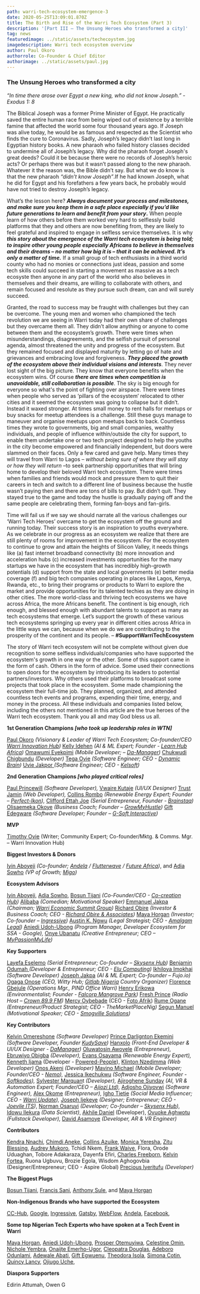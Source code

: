```yaml
---
path: warri-tech-ecosystem-emergence-3
date: 2020-05-25T13:09:01.870Z
title: The Birth and Rise of the Warri Tech Ecosystem (Part 3)
description: '[Part III – The Unsung Heroes who transformed a city]'
tag: news
featuredimage: ../static/assets/techecoystem.jpg
imagedescription: Warri tech ecosystem overview
author: Paul Okoro
authorrole: Co-Founder & Chief Editor
authorimage: ../static/assets/paul.jpg
---
```

<!--StartFragment-->

### The Unsung Heroes who transformed a city

*“In time there arose over Egypt a new king, who did not know Joseph.” - Exodus 1: 8*

The Biblical Joseph was a former Prime Minister of Egypt. He practically saved the entire human race from being wiped out of existence by a terrible famine that affected the world some four thousand years ago. If Joseph was alive today, he would be as famous and respected as the Scientist who finds the cure to Coronavirus. Sadly, Joseph’s legacy didn’t last long in Egyptian history books. A new pharaoh who failed history classes decided to undermine all of Joseph’s legacy. Why did the pharaoh forget Joseph's great deeds? Could it be because there were no records of Joseph’s heroic acts? Or perhaps there was but it wasn’t passed along to the new pharaoh. Whatever it the reason was, the Bible didn’t say. But what we do know is that the new pharaoh *“didn’t know Joseph”*.If he had known Joseph, what he did for Egypt and his forefathers a few years back, he probably would have not tried to destroy Joseph’s legacy.

What’s the lesson here? ***Always document your process and milestones, and make sure you keep them in a safe place especially if you’d like future generations to learn and benefit from your story*.** When people learn of how others before them worked very hard to selflessly build platforms that they and others are now benefiting from, they are likely to feel grateful and inspired to engage in selfless service themselves. It is why ***this story about the emergence of the Warri tech ecosystem is being told; to inspire other young people especially Africans to believe in themselves and their dreams – no matter how big it is – that it can be achieved. It’s only a matter of time.*** If a small group of tech enthusiasts in a third world county who had no monies or connections just ideas, passion and some tech skills could succeed in starting a movement as massive as a tech ecosyste then anyone in any part of the world who also believes in themselves and their dreams, are willing to collaborate with others, and remain focused and resolute as they pursue such dream,  can and will surely succeed.

Granted, the road to success may be fraught with challenges but they can be overcome. The young men and women who championed the tech revolution we are seeing in Warri today had their own share of challenges but they overcame them all. They didn’t allow anything or anyone to come between them and the ecosystem’s growth. There were times when misunderstandings, disagreements, and the selfish pursuit of personal agenda, almost threatened the unity and progress of the ecosystem. But they remained focused and displayed maturity by letting go of hate and grievances and embracing love and forgiveness. ***They placed the growth of the ecosystem above their individual visions and interests***. They never lost sight of the big picture. They know that everyone benefits when the ecosystem wins. Of course ***there are times when competition is unavoidable, still collaboration is possible***. The sky is big enough for everyone so what's the point of fighting over airspace. There were times when people who served as ‘pillars of the ecosystem’ relocated to other cities and it seemed the ecosystem was going to collapse but it didn’t. Instead it waxed stronger. At times small money to rent halls for meetups or buy snacks for meetup attendees is a challenge. Still these guys manage to maneuver and organise meetups upon meetups back to back. Countless times they wrote to governments, big and small companies, wealthy individuals, and people of influence within/outside the city for support, to enable them undertake one or two tech project designed to help the youths in the city become empowered and financially independent, but doors were slammed on their faces. Only a few cared and gave help. Many times they will travel from Warri to Lagos – *without being sure of where they will stay or how they will return* –to seek partnership opportunities that will bring home to develop their beloved Warri tech ecosystem. There were times when families and friends would mock and pressure them to quit their careers in tech and switch to a different line of business because the hustle wasn’t paying then and there are tons of bills to pay. But didn’t quit. They stayed true to the game and today the hustle is gradually paying off and the same people are celebrating them, forming fan-boys and fan-girls.

Time will fail us if we say we should narrate all the various challenges our ‘Warri Tech Heroes’ overcame to get the ecosystem off the ground and running today. Their success story is an inspiration to youths everywhere. As we celebrate in our progress as an ecosystem we realize that there are still plenty of rooms for improvement in the ecosystem. For the ecosystem to continue to grow and attain the heights of Silicon Valley, it needs things like (a) fast internet broadband connectivity (b) more innovation and acceleration hubs (c) increased investments opportunities for the many startups we have in the ecosystem that has incredibly high-growth potentials (d) support from the state and local governments (e) better media coverage (f) and big tech companies operating in places like Lagos, Kenya, Rwanda, etc., to bring their programs or products to Warri to explore the market and provide opportunities for its talented techies as they are doing in other cities. The more world-class and thriving tech ecosystems we have across Africa, the more Africans benefit. The continent is big enough, rich enough, and blessed enough with abundant talents to support as many as tech ecosystems that emerge. Let’s support the growth of these various tech ecosystems springing up every year in different cities across Africa in the little ways we can, because when we do we are contributing to the prosperity of the continent and its people. – **\#SupportWarriTechEcosystem**

The story of Warri tech ecosystem will not be complete without given due recognition to some selfless individuals/companies who have supported the ecosystem's growth in one way or the other. Some of this support came in the form of cash. Others in the form of advice. Some used  their connections to open doors for the ecosystem by introducing its leaders to potential partners/investors. Why others used their platforms to broadcast some projects that took place in the ecosystem. Some made championing the ecosystem their full-time job. They planned, organized, and attended countless tech events and programs, expending their time, energy, and money in the process. All these individuals and companies listed below, including the others not mentioned in this article are the true heroes of the Warri tech ecosystem. Thank you all and may God bless us all.

**1st Generation Champions *\[who took up leadership roles in WTN]***

[Paul Okoro](https://twitter.com/okoropaul) *(Visionary & Leader of Warri Tech Ecosystem; Co-founder/CEO [Warri Innovation Hub](https://warriinnovationhub.com/))* [Kelly Idehen](https://twitter.com/IconicKelx) *(AI & ML Expert; Founder - [Learn Hub Africa](https://learnhub.africa))* [Omawumi Eyekpimi](https://twitter.com/LeBelleAmi) *(Mobile Developer; – [Da-Manager](https://da-manager.com))* [Chukwudi Chigbundu](https://twitter.com/topchuqs) *(Developer)* [Tega Ovie](https://twitter.com/princetegaton) *(Software Engineer; CEO - [Dynamic Brain](http://dynamicbra.in/))* [Uvie Jakpor ](https://twitter.com/UvieJakpor)*(Software Engineer; CEO - [Kelsoft](http://www.kelsoftsolutions.com))*

**2nd Generation Champions *\[who played critical roles]***

[Paul Princewill](https://twitter.com/paulfromwarri) *(Software Developer),* [Vwaire Kutaje](https://twitter.com/Kutajbaba) *(UI/UX Designer)* [Trust Jamin](https://twitter.com/codekyd) *(Web Developer),* [Collins Rombo](https://twitter.com/rombo_e) *(Renewable Energy Expert; Founder – [Perfect-Ikon](https://perfect-ikon.com)),* [Clifford Ettah Joe](https://twitter.com/Sircliffjoe) *(Serial Entrepreneur, Founder - [Brainstaq](https://brainstaq.com))* [Olisaemeka Okoye](https://twitter.com/olisaemek_a) *(Business Coach; Founder – [GrowMyHustle](https://www.instagram.com/growmyhustle2/))* [Gift Edegware](https://twitter.com/giftedegware) *(Software Developer; Founder – [G-Soft Interactive](https://gsoftinteractive.net/))*

**MVP**

[Timothy Ovie](https://twitter.com/timothy_ovie) (Writer; Community Expert; Co-founder/Mktg. & Comms. Mgr. – Warri Innovation Hub)

**Biggest Investors & Donors**

[Iyin Aboyeji](https://twitter.com/iaboyeji) *(Co-founder; [Andela](https://andela.com) / [Flutterwave](https://flutterwave.com) / [Future Africa](https://www.future.africa/))*, and [Adia Sowho](https://twitter.com/adiaspeaks) *(VP of Growth; [Migo](https://www.migo.money))*

**Ecosystem Advisors**

[Iyin Aboyeji](https://twitter.com/iaboyeji), [Adia Sowho](https://twitter.com/adiaspeaks), [Bosun Tijani](https://twitter.com/bosuntijani) *(Co-Founder/CEO - [Co-creation Hub](https://cchubnigeria.com/))* [Alibaba](https://twitter.com/ALIBABAGCFR) *(Comedian; Motivational Speaker)* [Emmanuel Jakpa](https://ng.linkedin.com/in/emmanuel-jakpa-6a4b9264) *(Chairman; [Warri Economic Summit Group](https://wesgroup.com.ng/))* [Richard Obire](https://twitter.com/richardobire) *(Investor & Business Coach; CEO - [Richard Obire & Associates](https://www.roassociates.info))* [Maya Horgan](https://twitter.com/mayahorgan) *(Investor; Co-founder – [Ingressive](https://ingressive.co))* [Austin K. Ngwu](https://twitter.com/AKNgwu) *(Legal Strategist; CEO - [Amalgam Legal](http://www.amalgamlegal.com.ng/))* [Aniedi Udoh-Ubong](https://twitter.com/aniediudo) *(Program Manager, Developer Ecosystem for SSA - Google),* [Onye Ubanatu](https://twitter.com/onyeubanatu) *(Creative Entrepreneur; CEO – [MyPassionMyLife](http://www.mypassionmylife.tv/))*

**Key Supporters**

[Layefa Eselemo](https://twitter.com/LayeEselemo) *(Serial Entrepreneur; Co-founder – [Skysenx Hub](https://skysenx.com/))* [Benjamin Odumah ](https://twitter.com/ojbilly)*(Developer & Entrepreneur; CEO - [Elu Computing](http://www.elucomputing.com/))* [Ikhiloya Imokhai](https://twitter.com/IamIkhiloya) *(Software Developer)* [Joseph Jakpa](https://twitter.com/audioallen) *(AI & ML Expert; Co-founder – Fujo.io)* [Ogaga Onose](https://twitter.com/OGA4SKY) *(CEO, Witty Hub; [Gitlab Nigeria](https://twitter.com/GitLabNG) Country Organizer)* [Florence Gbejule](https://twitter.com/FlorenceAgbeju1) *(Operations Mgr., PIND Office Warri)* [Henry Erikowa](https://web.facebook.com/henrya.erikowa) *(Environmentalist; Founder - [Falcorp Mangrove Park](http://cmadi.org/))* [Fresh Prince](https://twitter.com/jockfreshprince) *(Radio Host – [Crown 89.9 FM](https://twitter.com/crown899fm))* [Mercy Oybebade](https://www.facebook.com/olufunmi.sunshine) (CEO - [Foto Afrik](https://www.facebook.com/fotoafrik)) [Rume Ogane](https://twitter.com/OganeRume) *(Entrepreneur/Product Strategist; CEO - TheMarketPlaceNig)* [Segun Manuel](https://twitter.com/segunmanuel) *(Motivational Speaker; CEO - [Smogville Solutions](https://thesegunmanuel.com/))*

**Key Contributors**

[Kelvin Omereshone](https://twitter.com/Dominus_Kelvin) *(Software Developer)* [Prince Darlignton Ekemini](https://twitter.com/IamCoderisk) *(Software Developer, Founder [KudySave](https://kudysave.com/))* [Hanxolo](https://twitter.com/hanxolo) *(Front-End Developer & UI/UX Designer - [DaManager](https://twitter.com/damanagerltd))* [Oluwatosin Awoyele](https://twitter.com/OluwatosinAwoy3) *(Entrepreneur),* [Ebruwiyo Obigba](https://twitter.com/Iam_Ebruski) *(Developer),* [Evans Osayama](https://twitter.com/EvansOsayama) *(Renewable Energy Expert),* [Kenneth Ijama](https://twitter.com/teamwebbravo) (Developer - [Powered-People](http://www.powered-people.org/)), [Klinton Nzedimma](https://web.facebook.com/clinton.nzedimma) *(Web Developer)* [Onos Akeni](https://twitter.com/i2know) *(Developer)* [Mavino Michael](https://twitter.com/MavinoMichael) *(Mobile Developer; Founder/CEO - [Nemo](https://www.nemo.com.ng/)),* [Jessica Ikechukwu](https://twitter.com/i_am_jessica_SE) *(Software Engineer, Founder - [Softkodes](https://soft-kode.com)),* [Sylvester Marquan](https://twitter.com/king_marquant)t *(Developer),* [Ajiroghene Sunday](https://twitter.com/Ajioz_) *(AI, VR & Automation Expert; Founder/CEO – [Ajiozi Ltd](http://www.ajiozi.com/)),* [Adjosho Ojiyovwi](https://twitter.com/adjosho) *(Software Engineer),* [Alex Okome](https://twitter.com/OkomeAlex) *(Entrepreneur),* [Igho Tietie](https://twitter.com/IghoTietie) *(Social Media Influencer; CEO - [Warri Update](http://www.warriupdate.com/)),* [Joseph Ijekeye](https://facebook.com/joseph.ijekeye) *(Designer; Entrepreneur; CEO - [Joevile ITS](http://www.joevilleits.com/))*, [Norman Osaruyi](https://twitter.com/normanosaruyi) *(Developer; Co-founder – [Skysenx Hub](https://skysenx.com/)),* [Idowu Ilekura](https://twitter.com/idowuilekura) *(Data Scientist)*, [Akhile Daniel](https://www.linkedin.com/in/danielose/) (Developer), [Ovuoke Aghwotu](https://twitter.com/ediri_aghwotu) *(Fullstack Developer),* [David Asamoye](https://twitter.com/david_asamonye) *(Developer, AR & VR Engineer)*

**Contributors**

[Kendra Nnachi](https://twitter.com/KendraNnachi), [Chimdi Aneke](https://twitter.com/chimdinduaneke), [Collins Azuike](https://twitter.com/azuike1), [Monica Yeresha](https://twitter.com/MoniqueYeresha), [Zitu Blessing](https://twitter.com/zitudiary), [Audrey Mukoro](https://twitter.com/diaryofaudrey), Tchidi Nkem, [Frank Waive](https://twitter.com/FrankWaive), Flora, Orode Uduaghan, Tobore Adakaraza, Dayenfa Efiri, [Charles Freeborn](https://twitter.com/charliecodes), [Kelvin Fortea](https://twitter.com/@kelvinforteta), Ruona Ugbuvu, Brozie Egola, Wisdom Aghogovbia (Designer/Entrepreneur; CEO - Aspire Global) [Precious Iyeritufu](https://twitter.com/donprecious6) *(Developer)*

**The Biggest Plugs**

[Bosun Tijani](https://twitter.com/bosuntijani), [Francis Sani](https://twitter.com/francis_sani), [Anthony Sule](https://ng.linkedin.com/in/anthony-sule-056b365a), and [Maya Horgan](https://twitter.com/mayahorgan)

**Non-Indigenous Brands who have supported the Ecosystem**

[CC-Hub](https://cchubnigeria.com/), [Google](https://google.com), [Ingressive](https://www.ingressive.co/), [Gatsby](https://www.gatsbyjs.org/), [WebFlow](https://webflow.com/), [Andela](https://andela.com/), [Facebook](https://facebook.com),

**Some top Nigerian Tech Experts who have spoken at a Tech Event in Warri**

[Maya Horgan](https://twitter.com/mayahorgan), [Aniedi Udoh-Ubong](https://twitter.com/aniediudo), [Prosper Otemuyiwa](https://twitter.com/unicodeveloper), [Celestine Omin](https://twitter.com/cyberomin), [Nichole Yembra](https://twitter.com/MsNicholeYembra), [Onaijte Emerho-Ugor](https://twitter.com/onajitesays), [Cleopatra Douglas](https://twitter.com/succedor23), [Adeboro Odunlami](https://twitter.com/Adeborois), [Adewale Abati](https://twitter.com/Ace_KYD), [Gift Egwuenu](https://twitter.com/lauragift_), [Theodora Isola](https://twitter.com/theodoraisola), [Simona Cotin](https://twitter.com/simona_cotin), [Quincy Lancy](https://twitter.com/ossia), [Ojiugo Uche](https://ng.linkedin.com/in/ojiugo-uche),

**Diaspora Supporters**

Edirin Attumah, Owen G

<!--EndFragment-->